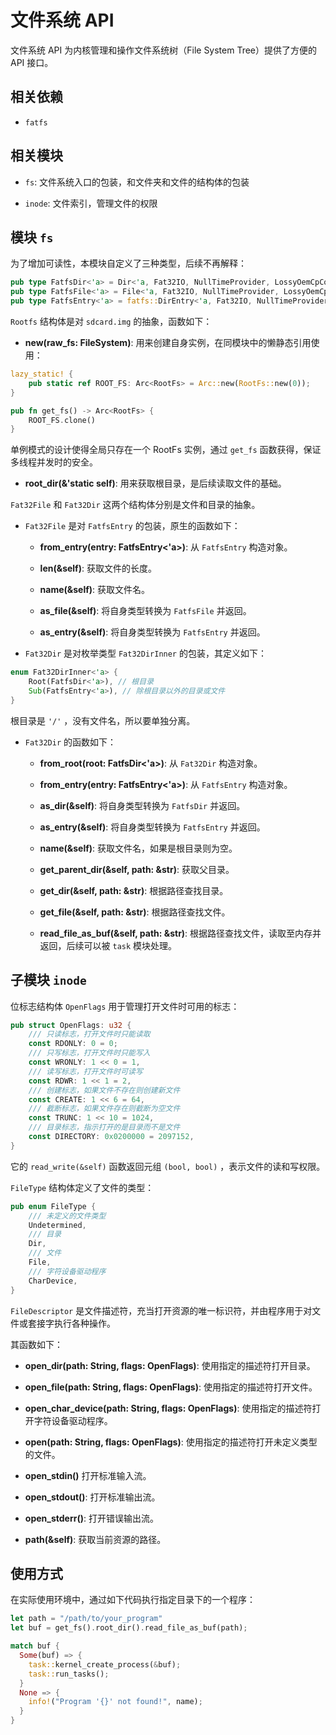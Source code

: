 # 文件系统 API

文件系统 API 为内核管理和操作文件系统树（File System Tree）提供了方便的 API 接口。

## 相关依赖

- `fatfs`

## 相关模块

- `fs`: 文件系统入口的包装，和文件夹和文件的结构体的包装

- `inode`: 文件索引，管理文件的权限

## 模块 `fs`

为了增加可读性，本模块自定义了三种类型，后续不再解释：

```rust
pub type FatfsDir<'a> = Dir<'a, Fat32IO, NullTimeProvider, LossyOemCpConverter>;
pub type FatfsFile<'a> = File<'a, Fat32IO, NullTimeProvider, LossyOemCpConverter>;
pub type FatfsEntry<'a> = fatfs::DirEntry<'a, Fat32IO, NullTimeProvider, LossyOemCpConverter>;
```

`Rootfs` 结构体是对 `sdcard.img` 的抽象，函数如下：

- **new(raw_fs: FileSystem<Fat32IO>)**: 用来创建自身实例，在同模块中的懒静态引用使用：

```rust
lazy_static! {
    pub static ref ROOT_FS: Arc<RootFs> = Arc::new(RootFs::new(0));
}

pub fn get_fs() -> Arc<RootFs> {
    ROOT_FS.clone()
}
```

单例模式的设计使得全局只存在一个 RootFs 实例，通过 `get_fs` 函数获得，保证多线程并发时的安全。

- **root_dir(&'static self)**: 用来获取根目录，是后续读取文件的基础。

`Fat32File` 和 `Fat32Dir` 这两个结构体分别是文件和目录的抽象。

- `Fat32File` 是对 `FatfsEntry` 的包装，原生的函数如下：

  - **from_entry(entry: FatfsEntry<'a>)**: 从 `FatfsEntry` 构造对象。

  - **len(&self)**: 获取文件的长度。

  - **name(&self)**: 获取文件名。

  - **as_file(&self)**: 将自身类型转换为 `FatfsFile` 并返回。

  - **as_entry(&self)**: 将自身类型转换为 `FatfsEntry` 并返回。

- `Fat32Dir` 是对枚举类型 `Fat32DirInner` 的包装，其定义如下：

```rust
enum Fat32DirInner<'a> {
    Root(FatfsDir<'a>), // 根目录
    Sub(FatfsEntry<'a>), // 除根目录以外的目录或文件
}
```

根目录是 `'/'` ，没有文件名，所以要单独分离。

- `Fat32Dir` 的函数如下：

  - **from_root(root: FatfsDir<'a>)**: 从 `Fat32Dir` 构造对象。

  - **from_entry(entry: FatfsEntry<'a>)**: 从 `FatfsEntry` 构造对象。

  - **as_dir(&self)**: 将自身类型转换为 `FatfsDir` 并返回。

  - **as_entry(&self)**: 将自身类型转换为 `FatfsEntry` 并返回。

  - **name(&self)**: 获取文件名，如果是根目录则为空。

  - **get_parent_dir(&self, path: &str)**: 获取父目录。

  - **get_dir(&self, path: &str)**: 根据路径查找目录。

  - **get_file(&self, path: &str)**: 根据路径查找文件。

  - **read_file_as_buf(&self, path: &str)**: 根据路径查找文件，读取至内存并返回，后续可以被 `task` 模块处理。

## 子模块 `inode`

位标志结构体 `OpenFlags` 用于管理打开文件时可用的标志：

```rust
pub struct OpenFlags: u32 {
    /// 只读标志，打开文件时只能读取
    const RDONLY: 0 = 0;
    /// 只写标志，打开文件时只能写入
    const WRONLY: 1 << 0 = 1,
    /// 读写标志，打开文件时可读写
    const RDWR: 1 << 1 = 2,
    /// 创建标志，如果文件不存在则创建新文件
    const CREATE: 1 << 6 = 64,
    /// 截断标志，如果文件存在则截断为空文件
    const TRUNC: 1 << 10 = 1024,
    /// 目录标志，指示打开的是目录而不是文件
    const DIRECTORY: 0x0200000 = 2097152,
}
```

它的 `read_write(&self)` 函数返回元组 `(bool, bool)` ，表示文件的读和写权限。

`FileType` 结构体定义了文件的类型：

```rust
pub enum FileType {
    /// 未定义的文件类型
    Undetermined, 
    /// 目录
    Dir,
    /// 文件
    File,
    /// 字符设备驱动程序
    CharDevice,
}
```

`FileDescriptor` 是文件描述符，充当打开资源的唯一标识符，并由程序用于对文件或套接字执行各种操作。

其函数如下：

- **open_dir(path: String, flags: OpenFlags)**: 使用指定的描述符打开目录。

- **open_file(path: String, flags: OpenFlags)**: 使用指定的描述符打开文件。

- **open_char_device(path: String, flags: OpenFlags)**: 使用指定的描述符打开字符设备驱动程序。

- **open(path: String, flags: OpenFlags)**: 使用指定的描述符打开未定义类型的文件。

- **open_stdin()** 打开标准输入流。

- **open_stdout()**: 打开标准输出流。

- **open_stderr()**: 打开错误输出流。

- **path(&self)**: 获取当前资源的路径。

## 使用方式

在实际使用环境中，通过如下代码执行指定目录下的一个程序：

```rust
let path = "/path/to/your_program"
let buf = get_fs().root_dir().read_file_as_buf(path);

match buf {
  Some(buf) => {
    task::kernel_create_process(&buf);
    task::run_tasks();
  }
  None => {
    info!("Program '{}' not found!", name);
  }
}
```
